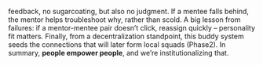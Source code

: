 feedback, no sugarcoating, but also no judgment. If a mentee falls behind, the mentor helps troubleshoot why, rather than scold. A big lesson from failures: if a mentor-mentee pair doesn’t click, reassign quickly – personality fit matters. Finally, from a decentralization standpoint, this buddy system seeds the connections that will later form local squads (Phase2). In summary, **people empower people**, and we’re institutionalizing that.